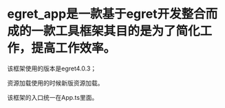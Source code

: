 # egret_app是一款基于egret开发整合而成的一款工具框架其目的是为了简化工作，提高工作效率。

该框架使用的版本是egret4.0.3；

资源加载使用的时候新版资源加载。

该框架的入口统一在App.ts里面。
